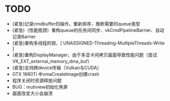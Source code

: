 # TODO
- (紧急)记录cmdbuffer的操作，重新排序，推断需要的queue类型
- (紧急)（性能瓶颈）重构queue的任务间同步、vkCmdPipelineBarrier、自动记录Barrier
- (紧急)重构多线程的锁、[ UNASSIGNED-Threading-MultipleThreads-Write ]
- (紧急)重构DisplayManager，由于多显卡间拷贝画面导致性能问题（尝试VK_EXT_external_memory_dma_buf）
- (紧急)支持跨device传输（Vulkan与CUDA）
- GTX 1660Ti 中vmaCreateImage创建crash
- 程序关闭时资源释放问题
- BUG：mutiview初始化黑屏
- 画面改变大小会崩溃
